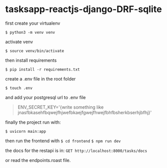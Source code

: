 # tasksapp-reactjs-django-DRF-sqlite

first create your virtualenv

`$ python3 -m venv venv`

activate venv

`$ source venv/bin/activate`

then install requirements

`$ pip install -r requirements.txt`

create a .env file in the root folder

`$ touch .env`

and add your postgresql url to .env file

>ENV_SECRET_KEY='{write something like jnasfbkasehfbqwejfhjwefbkaejfgwejfhwejfbhfbsherkbserhjbfhj}'

finally the project run with: 

`$ uvicorn main:app`

then run the frontend with
`$ cd frontend`
`$ npm run dev`

the docs for the restapi is in:
`GET http://localhost:8000/tasks/docs`

or read the endpoints.roast file.
